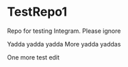 # TestRepo1

Repo for testing Integram. Please ignore

Yadda yadda yadda
More yadda yaddas

One more test edit
